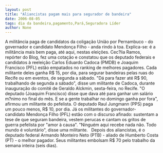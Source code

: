 ```yaml
---
layout: post
title: "Aliancistas pagam mais para segurador de bandeira"
date: 2006-08-05
tags: dia da bandeira,pagamento,Pará,Seguradora Líder
author: None
---
```

A militância paga de candidatos da coligação União por Pernambuco - do governador e candidato Mendonça Filho - anda rindo à toa. Explica-se: é a militância mais bem paga, até aqui, nestas eleições. 
Cec?lia Ramos, repórter do Blog, fez uma cotação e constatou que os deputado federais e candidatos à reeleição Carlos Eduardo Cadoca (PMDB) e Joaquim Francisco (PFL) estão empatados no ranking de melhores pagadores. Cada militante deles ganha R$ 15, por dia, para segurar bandeiras pelas ruas do Recife ou em eventos, de segunda a sábado. 
\"Dá para fazer até R$ 90, trabalhando de segunda a sábado\", disse um militante de Cadoca, durante inauguração do comitê de Geraldo Alckmin, sexta-feira, no Recife. 
\"O deputado (Joaquim Francisco) disse que dava até para ganhar um salário m?nimo no final do mês. E se a gente trabalhar no domingo ganha por fora\", afirmou um militante do pefelista. 
O deputado Raul Jungmann (PPS) paga um pouco menos, R$ 10, por dia. 
Já os militantes do governador-candidato&nbsp;Mendonça Filho (PFL) estão com o discurso afinado: sustentam a tese de que seguram bandeira, vestem perucas e cantam os gritos de guerra pefelista&nbsp;por \"amor à causa\".&nbsp;\"Ninguém aqui recebe nada não.&nbsp;Todo mundo é voluntário\", disse uma militante.&nbsp;&nbsp;
Depois dos aliancistas, é o deputado federal Armando Monteiro Neto (PTB) - aliado de Humberto Costa (PT) -&nbsp;o melhor pagador. Seus militantes embolsam&nbsp;R$ 70 pelo trabalho&nbsp;da semana inteira (seis dias). 